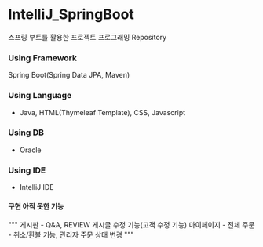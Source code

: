 # IntelliJ_SpringBoot
스프링 부트를 활용한 프로젝트 프로그래밍 Repository

### Using Framework
Spring Boot(Spring Data JPA, Maven)

### Using Language
* Java, HTML(Thymeleaf Template), CSS, Javascript

### Using DB
* Oracle

### Using IDE
* IntelliJ IDE

#### 구현 아직 못한 기능
"""
게시판 - Q&A, REVIEW 게시글 수정 기능(고객 수정 기능)
마이페이지 - 전체
주문 - 취소/환불 기능, 관리자 주문 상태 변경
"""
